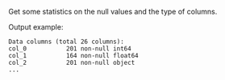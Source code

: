 Get some statistics on the null values and the type of columns.

Output example:

    Data columns (total 26 columns):
    col_0           201 non-null int64
    col_1           164 non-null float64
    col_2           201 non-null object
    ...

